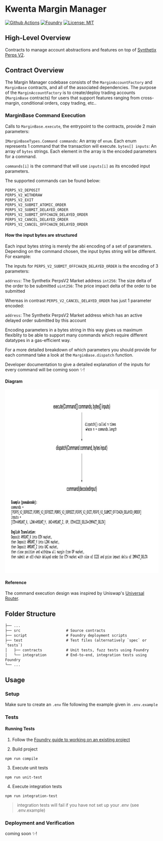 # Kwenta Margin Manager

[![Github Actions][gha-badge]][gha] 
[![Foundry][foundry-badge]][foundry] 
[![License: MIT][license-badge]][license]

[gha]: https://github.com/Kwenta/margin-manager/actions
[gha-badge]: https://github.com/Kwenta/margin-manager/actions/workflows/test.yml/badge.svg
[foundry]: https://getfoundry.sh/
[foundry-badge]: https://img.shields.io/badge/Built%20with-Foundry-FFDB1C.svg
[license]: https://opensource.org/licenses/MIT
[license-badge]: https://img.shields.io/badge/License-MIT-blue.svg

## High-Level Overview

Contracts to manage account abstractions and features on top of [Synthetix Perps V2](https://github.com/Synthetixio/synthetix/blob/develop/contracts/PerpsV2Market.sol).

## Contract Overview

The Margin Manager codebase consists of the `MarginAccountFactory` and `MarginBase` contracts, and all of the associated dependencies. The purpose of the `MarginAccountFactory` is to create/deploy trading accounts (`MarginBase` contracts) for users that support features ranging from cross-margin, conditional orders, copy trading, etc..

### MarginBase Command Execution

Calls to `MarginBase.execute`, the entrypoint to the contracts, provide 2 main parameters:

`IMarginBaseTypes.Command commands`: An array of `enum`. Each enum represents 1 command that the transaction will execute.
`bytes[] inputs`: An array of `bytes` strings. Each element in the array is the encoded parameters for a command.

`commands[i]` is the command that will use `inputs[i]` as its encoded input parameters.

The supported commands can be found below:

```
PERPS_V2_DEPOSIT
PERPS_V2_WITHDRAW
PERPS_V2_EXIT
PERPS_V2_SUBMIT_ATOMIC_ORDER
PERPS_V2_SUBMIT_DELAYED_ORDER
PERPS_V2_SUBMIT_OFFCHAIN_DELAYED_ORDER
PERPS_V2_CANCEL_DELAYED_ORDER
PERPS_V2_CANCEL_OFFCHAIN_DELAYED_ORDER
```

#### How the input bytes are structured

Each input bytes string is merely the abi encoding of a set of parameters. Depending on the command chosen, the input bytes string will be different. For example:

The inputs for `PERPS_V2_SUBMIT_OFFCHAIN_DELAYED_ORDER` is the encoding of 3 parameters:

`address`: The Synthetix PerpsV2 Market address
`int256`: The size delta of the order to be submitted
`uint256`: The price impact delta of the order to be submitted

Whereas in contrast `PERPS_V2_CANCEL_DELAYED_ORDER` has just 1 parameter encoded:

`address`: The Synthetix PerpsV2 Market address which has an active delayed order submitted by this account

Encoding parameters in a bytes string in this way gives us maximum flexiblity to be able to support many commands which require different datatypes in a gas-efficient way.

For a more detailed breakdown of which parameters you should provide for each command take a look at the `MarginBase.dispatch` function.

Developer documentation to give a detailed explanation of the inputs for every command will be coming soon ✨!

#### Diagram

<p align="center">
  <img src="/diagrams/Order-Logic.jpg?raw=true" width="1000" height="600" alt="MarginBase Command Execution"/>
</p>

#### Reference

The command execution design was inspired by Uniswap's [Universal Router](https://github.com/Uniswap/universal-router).

## Folder Structure

    ├── ...
    ├── src                     # Source contracts
    ├── script                  # Foundry deployment scripts
    ├── test                    # Test files (alternatively `spec` or `tests`)
    │   ├── contracts           # Unit tests, fuzz tests using Foundry
    │   └── integration         # End-to-end, integration tests using Foundry
    └── ...

## Usage

### Setup

Make sure to create an `.env` file following the example given in `.env.example`

### Tests

#### Running Tests

1. Follow the [Foundry guide to working on an existing project](https://book.getfoundry.sh/projects/working-on-an-existing-project.html)

2. Build project
```
npm run compile
```

3. Execute unit tests
```
npm run unit-test
```

4. Execute integration tests
```
npm run integration-test
```
> integration tests will fail if you have not set up your .env (see .env.example)

### Deployment and Verification

coming soon ✨!
